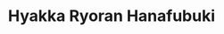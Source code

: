 ---
layout: holo9song
title: "Hyakka Ryoran Hanafubuki"
songno: 2
thumbfile: "02_hanafubuki"

streamlink: "https://hip.streamlink.to/HyakkaRyoranHanafubuki"
nyaaid: "https://nyaa.si/view/1321769"
yt_playlistid: "OLAK5uy_mENpRymYHSQOJzfjocQgOJquEaKoScHsc"

info:
    title: "Hyakka Ryoran Hanafubuki"
    othertitle: "百花繚乱花吹雪"
    singer: "Ookami Mio, Nakiri Ayame, Shirakami Fubuki"
    lyrics: "武田将弥 (Dream Monster)"
    composer: "武田将弥 (Dream Monster)"
    arranger: "高木龍一 (Dream Monster), 武田将弥 (Dream Monster)"
---